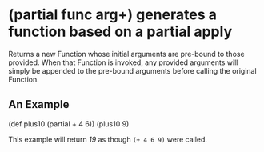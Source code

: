 # (partial func arg+) generates a function based on a partial apply
Returns a new Function whose initial arguments are pre-bound to those provided. When that Function is invoked, any provided arguments will simply be appended to the pre-bound arguments before calling the original Function.

## An Example

  (def plus10 (partial + 4 6))
  (plus10 9)

This example will return _19_ as though `(+ 4 6 9)` were called.
